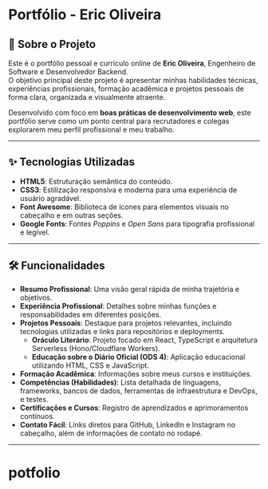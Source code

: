 # Portfólio - Eric Oliveira

## 🚀 Sobre o Projeto

Este é o portfólio pessoal e currículo online de **Eric Oliveira**, Engenheiro de Software e Desenvolvedor Backend.  
O objetivo principal deste projeto é apresentar minhas habilidades técnicas, experiências profissionais, formação acadêmica e projetos pessoais de forma clara, organizada e visualmente atraente.

Desenvolvido com foco em **boas práticas de desenvolvimento web**, este portfólio serve como um ponto central para recrutadores e colegas explorarem meu perfil profissional e meu trabalho.

---

## ✨ Tecnologias Utilizadas

- **HTML5**: Estruturação semântica do conteúdo.
- **CSS3**: Estilização responsiva e moderna para uma experiência de usuário agradável.
- **Font Awesome**: Biblioteca de ícones para elementos visuais no cabeçalho e em outras seções.
- **Google Fonts**: Fontes _Poppins_ e _Open Sans_ para tipografia profissional e legível.

---

## 🛠️ Funcionalidades

- **Resumo Profissional**: Uma visão geral rápida de minha trajetória e objetivos.
- **Experiência Profissional**: Detalhes sobre minhas funções e responsabilidades em diferentes posições.
- **Projetos Pessoais**: Destaque para projetos relevantes, incluindo tecnologias utilizadas e links para repositórios e deployments.
  - **Oráculo Literário**: Projeto focado em React, TypeScript e arquitetura Serverless (Hono/Cloudflare Workers).
  - **Educação sobre o Diário Oficial (ODS 4)**: Aplicação educacional utilizando HTML, CSS e JavaScript.
- **Formação Acadêmica**: Informações sobre meus cursos e instituições.
- **Competências (Habilidades)**: Lista detalhada de linguagens, frameworks, bancos de dados, ferramentas de infraestrutura e DevOps, e testes.
- **Certificações e Cursos**: Registro de aprendizados e aprimoramentos contínuos.
- **Contato Fácil**: Links diretos para GitHub, LinkedIn e Instagram no cabeçalho, além de informações de contato no rodapé.

---
# potfolio
